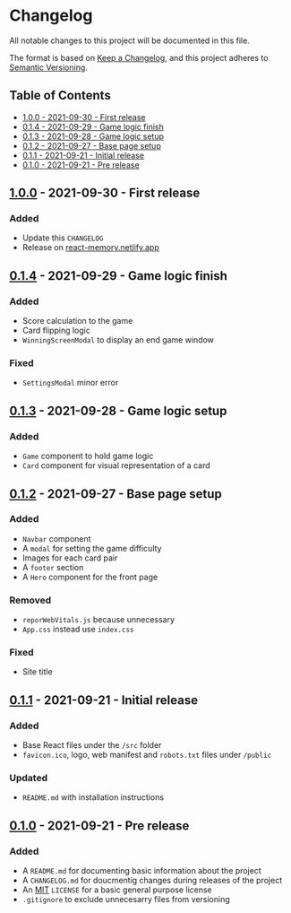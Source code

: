 # Changelog

All notable changes to this project will be documented in this file.

The format is based on [Keep a Changelog](https://keepachangelog.com/en/1.0.0/),
and this project adheres to [Semantic Versioning](https://semver.org/spec/v2.0.0.html).

## Table of Contents

- [1.0.0 - 2021-09-30 - First release](#100---2021-09-30---first-release)
- [0.1.4 - 2021-09-29 - Game logic finish](#014---2021-09-29---game-logic-finish)
- [0.1.3 - 2021-09-28 - Game logic setup](#013---2021-09-28---game-logic-setup)
- [0.1.2 - 2021-09-27 - Base page setup](#012---2021-09-27---base-page-setup)
- [0.1.1 - 2021-09-21 - Initial release](#011---2021-09-21---initial-release)
- [0.1.0 - 2021-09-21 - Pre release](#010---2021-09-21---pre-release)

## [1.0.0] - 2021-09-30 - First release

### Added

- Update this `CHANGELOG`
- Release on [react-memory.netlify.app](https://react-memory.netlify.app)

## [0.1.4] - 2021-09-29 - Game logic finish

### Added

- Score calculation to the game
- Card flipping logic
- `WinningScreenModal` to display an end game window

### Fixed

- `SettingsModal` minor error

## [0.1.3] - 2021-09-28 - Game logic setup

### Added

- `Game` component to hold game logic
- `Card` component for visual representation of a card

## [0.1.2] - 2021-09-27 - Base page setup

### Added

- `Navbar` component
- A `modal` for setting the game difficulty
- Images for each card pair
- A `footer` section
- A `Hero` component for the front page

### Removed

- `reporWebVitals.js` because unnecessary
- `App.css` instead use `index.css`

### Fixed

- Site title

## [0.1.1] - 2021-09-21 - Initial release

### Added

- Base React files under the `/src` folder
- `favicon.ico`, logo, web manifest and `robots.txt` files under `/public`

### Updated

- `README.md` with installation instructions

## [0.1.0] - 2021-09-21 - Pre release

### Added

- A `README.md` for documenting basic information about the project
- A `CHANGELOG.md` for doucmentig changes during releases of the project
- An [MIT](https://opensource.org/licenses/MIT) `LICENSE` for a basic general purpose license
- `.gitignore` to exclude unnecesarry files from versioning

[1.0.0]: https://github.com/gaborkristof/react-memory
[0.1.4]: https://github.com/grabovszky/react-memory/tree/7c56f5faa02f21b93c42d49b65003ee5ff657322
[0.1.3]: https://github.com/grabovszky/react-memory/tree/b8bfd0088497022047c586cb474a3b051a851146
[0.1.2]: https://github.com/grabovszky/react-memory/tree/b8bfd0088497022047c586cb474a3b051a851146
[0.1.1]: https://github.com/grabovszky/react-memory/tree/69231751adfdb2552b1991a1703365c8b52d175d
[0.1.0]: https://github.com/grabovszky/react-memory/tree/f303beef0b66ef7fe3cc1bc03c48a8494b8f38c2
